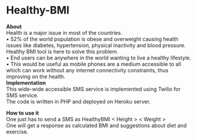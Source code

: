 # Healthy-BMI
<b> About</b><br>
Health is a major issue in most of the countries. <br>
•	52% of the world population is obese and overweight causing health issues like diabetes, hypertension, physical inactivity and blood pressure. Healthy BMI tool is here to solve this problem.<br>
•	End users can be anywhere in the world wanting to live a healthy lifestyle. <br>
•	This would be useful as mobile phones are a medium accessible to all which can work without any internet connectivity constraints, thus improving on the health. 
<br>
<b>Implementation </b><br>
This wide-wide accessible SMS service is implemented using Twilio for SMS service.<br>
The code is written in PHP and deployed on Heroku server.

<b>How to use it</b><br>
One just has to send a SMS as HealthyBMI < Height > < Weight > <br>
One will get a response as calculated BMI and suggestions about diet and exercise.

